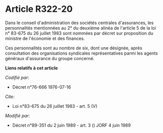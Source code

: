 # Article R322-20

Dans le conseil d'administration des sociétés centrales d'assurances, les personnalités mentionnées au 2° du deuxième alinéa
de l'article 5 de la loi n° 83-675 du 26 juillet 1983 sont nommées par décret sur proposition du ministre de l'économie et
des finances. 

Ces personnalités sont au nombre de six, dont une désignée, après consultation des organisations syndicales représentatives
parmi les agents généraux d'assurance du groupe concerné.

**Liens relatifs à cet article**

_Codifié par_:

  - Décret n°76-666 1976-07-16

_Cite_:

  - Loi n°83-675 du 26 juillet 1983 - art. 5 (V)

_Modifié par_:

  - Décret n°89-351 du 2 juin 1989 - art. 3 () JORF 4 juin 1989
